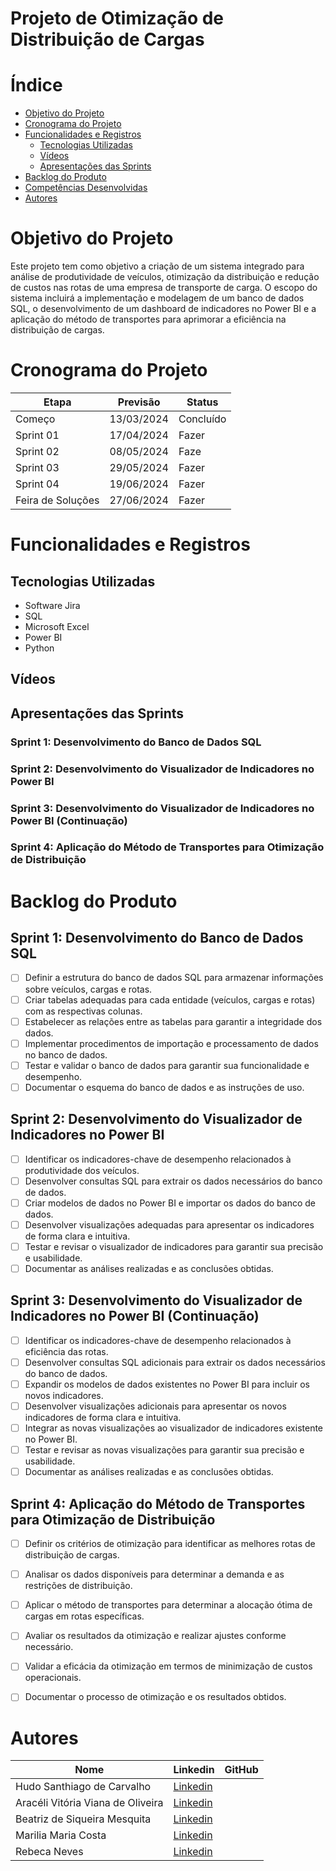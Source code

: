 # Projeto de Otimização de Distribuição de Cargas

# Índice

- [Objetivo do Projeto](#objetivo-do-projeto)
- [Cronograma do Projeto](#Cronograma-do-Projeto)
- [Funcionalidades e Registros](#funcionalidades-e-registros)
  - [Tecnologias Utilizadas](#Tecnologias-Utilizadas)
  - [Vídeos](#vídeos)
  - [Apresentações das Sprints](#apresentações-das-sprints)
- [Backlog do Produto](#backlog-do-produto)
- [Competências Desenvolvidas](#competências-desenvolvidas)
- [Autores](#Autores)


# Objetivo do Projeto
Este projeto tem como objetivo a criação de um sistema integrado para análise de produtividade de veículos, otimização da distribuição e redução de custos nas rotas de uma empresa de transporte de carga. O escopo do sistema incluirá a implementação e modelagem de um banco de dados SQL, o desenvolvimento de um dashboard de indicadores no Power BI e a aplicação do método de transportes para aprimorar a eficiência na distribuição de cargas.

  # Cronograma do Projeto

| Etapa            | Previsão      | Status       |
|------------------|---------------|--------------|
| Começo           | 13/03/2024    | Concluído    |
| Sprint 01        | 17/04/2024    | Fazer        |
| Sprint 02        | 08/05/2024    | Faze         |
| Sprint 03        | 29/05/2024    | Fazer        |
| Sprint 04        | 19/06/2024    | Fazer        |
| Feira de Soluções| 27/06/2024    | Fazer        |


# Funcionalidades e Registros

## Tecnologias Utilizadas
- Software Jira
- SQL
- Microsoft Excel
- Power BI
- Python

 ## Vídeos


 ## Apresentações das Sprints
  ### Sprint 1: Desenvolvimento do Banco de Dados SQL
  ### Sprint 2: Desenvolvimento do Visualizador de Indicadores no Power BI
  ### Sprint 3: Desenvolvimento do Visualizador de Indicadores no Power BI (Continuação)
  ### Sprint 4: Aplicação do Método de Transportes para Otimização de Distribuição


 # Backlog do Produto

## Sprint 1: Desenvolvimento do Banco de Dados SQL
- [ ] Definir a estrutura do banco de dados SQL para armazenar informações sobre veículos, cargas e rotas.
- [ ] Criar tabelas adequadas para cada entidade (veículos, cargas e rotas) com as respectivas colunas.
- [ ] Estabelecer as relações entre as tabelas para garantir a integridade dos dados.
- [ ] Implementar procedimentos de importação e processamento de dados no banco de dados.
- [ ] Testar e validar o banco de dados para garantir sua funcionalidade e desempenho.
- [ ] Documentar o esquema do banco de dados e as instruções de uso.

## Sprint 2: Desenvolvimento do Visualizador de Indicadores no Power BI
- [ ] Identificar os indicadores-chave de desempenho relacionados à produtividade dos veículos.
- [ ] Desenvolver consultas SQL para extrair os dados necessários do banco de dados.
- [ ] Criar modelos de dados no Power BI e importar os dados do banco de dados.
- [ ] Desenvolver visualizações adequadas para apresentar os indicadores de forma clara e intuitiva.
- [ ] Testar e revisar o visualizador de indicadores para garantir sua precisão e usabilidade.
- [ ] Documentar as análises realizadas e as conclusões obtidas.

## Sprint 3: Desenvolvimento do Visualizador de Indicadores no Power BI (Continuação)
- [ ] Identificar os indicadores-chave de desempenho relacionados à eficiência das rotas.
- [ ] Desenvolver consultas SQL adicionais para extrair os dados necessários do banco de dados.
- [ ] Expandir os modelos de dados existentes no Power BI para incluir os novos indicadores.
- [ ] Desenvolver visualizações adicionais para apresentar os novos indicadores de forma clara e intuitiva.
- [ ] Integrar as novas visualizações ao visualizador de indicadores existente no Power BI.
- [ ] Testar e revisar as novas visualizações para garantir sua precisão e usabilidade.
- [ ] Documentar as análises realizadas e as conclusões obtidas.

## Sprint 4: Aplicação do Método de Transportes para Otimização de Distribuição
- [ ] Definir os critérios de otimização para identificar as melhores rotas de distribuição de cargas.
- [ ] Analisar os dados disponíveis para determinar a demanda e as restrições de distribuição.
- [ ] Aplicar o método de transportes para determinar a alocação ótima de cargas em rotas específicas.
- [ ] Avaliar os resultados da otimização e realizar ajustes conforme necessário.
- [ ] Validar a eficácia da otimização em termos de minimização de custos operacionais.
- [ ] Documentar o processo de otimização e os resultados obtidos.


# Autores

| Nome                                 | Linkedin                                                                 | GitHub       |
|--------------------------------------|--------------------------------------------------------------------------|--------------|
| Hudo Santhiago de Carvalho           | [Linkedin](linkedin.com/in/hudocarvalho)                                 |              |
| Aracéli Vitória Viana de Oliveira    | [Linkedin](linkedin.com/in/arac%C3%A9li-oliveira-1b1b12211)              |              |
| Beatriz de Siqueira Mesquita         | [Linkedin](linkedin.com/in/beatriz-mesquita-899689241)                   |              |
| Marilia Maria Costa                  | [Linkedin](linkedin.com/in/marilia-costa-b02191204)                      |              |
| Rebeca Neves                         | [Linkedin](linkedin.com/in/rebecaneves-logistica?trk=contact-)           |              |

